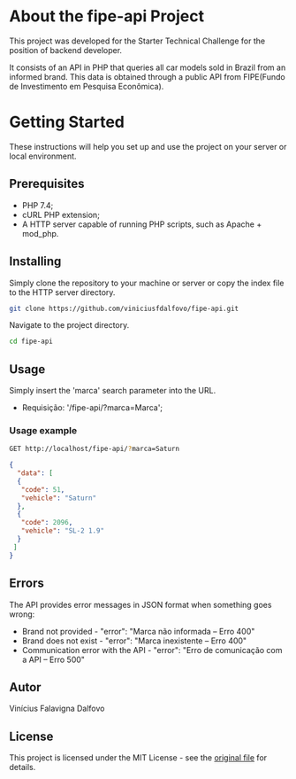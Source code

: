 # About the fipe-api Project

This project was developed for the Starter Technical Challenge for the position of backend developer.

It consists of an API in PHP that queries all car models sold in Brazil from an informed brand. This data is obtained through a public API from FIPE(Fundo de Investimento em Pesquisa Econômica).

# Getting Started

These instructions will help you set up and use the project on your server or local environment.

## Prerequisites
 * PHP 7.4;
 * cURL PHP extension;
 * A HTTP server capable of running PHP scripts, such as Apache + mod_php.

## Installing

Simply clone the repository to your machine or server or copy the index file to the HTTP server directory.
~~~bash
git clone https://github.com/viniciusfdalfovo/fipe-api.git
~~~
Navigate to the project directory.
~~~bash
cd fipe-api
~~~
## Usage

Simply insert the 'marca' search parameter into the URL.

 * Requisição: '/fipe-api/?marca=Marca';

### Usage example

~~~bash
GET http://localhost/fipe-api/?marca=Saturn
~~~
~~~json
{
  "data": [
  {
   "code": 51,
   "vehicle": "Saturn"
  },
  {
   "code": 2096,
   "vehicle": "SL-2 1.9"
  }
 ]
}
~~~
## Errors

The API provides error messages in JSON format when something goes wrong:

* Brand not provided - "error": "Marca não informada – Erro 400" 
* Brand does not exist - "error": "Marca inexistente – Erro 400" 
* Communication error with the API - "error": "Erro de comunicação com a API – Erro 500" 

## Autor

Vinícius Falavigna Dalfovo

## License

This project is licensed under the MIT License - see the [original file](https://github.com/viniciusfdalfovo/fipe-api/blob/main/LICENSE) for details.
